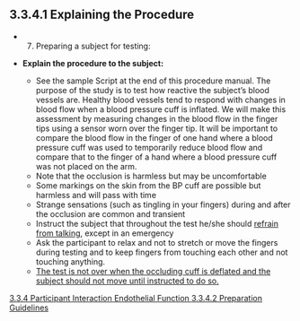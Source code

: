## 3.3.4.1 Explaining the Procedure

* 7. Preparing a subject for testing:

 * **Explain the procedure to the subject:**

     * See the sample Script at the end of this procedure manual. The purpose of the study
is to test how reactive the subject’s blood vessels are. Healthy blood vessels tend to
respond with changes in blood flow when a blood pressure cuff is inflated. We will
make this assessment by measuring changes in the blood flow in the finger tips
using a sensor worn over the finger tip. It will be important to compare the blood flow
in the finger of one hand where a blood pressure cuff was used to temporarily reduce
blood flow and compare that to the finger of a hand where a blood pressure cuff was
not placed on the arm.
     * Note that the occlusion is harmless but may be uncomfortable
     * Some markings on the skin from the BP cuff are possible but harmless and will
pass with time
     * Strange sensations (such as tingling in your fingers) during and after the occlusion
are common and transient
     * Instruct the subject that throughout the test he/she should <u>refrain from talking</u>, except
in an emergency
     * Ask the participant to relax and not to stretch or move the fingers during testing and
to keep fingers from touching each other and not touching anything.
     * <u>The test is not over when the occluding cuff is deflated and the subject should not
move until instructed to do so.</u>


<div class="center">
<div class="btn-group">
  <a href=":pages_path:/manuals/endothelial-function/3-03-04-00-ppt-interaction.md" class="btn btn-default">
    <span class="glyphicon glyphicon-chevron-left"></span>
    3.3.4 Participant Interaction
  </a>

  <a href=":pages_path:/manuals/endothelial-function" class="btn btn-default">
    <span class="glyphicon glyphicon-chevron-up"></span>
    Endothelial Function
  </a>

  <a href=":pages_path:/manuals/endothelial-function/3-03-04-02-preparation-guidelines.md" class="btn btn-success">
    3.3.4.2 Preparation Guidelines
    <span class="glyphicon glyphicon-chevron-right"></span>
  </a>
</div>
</div>